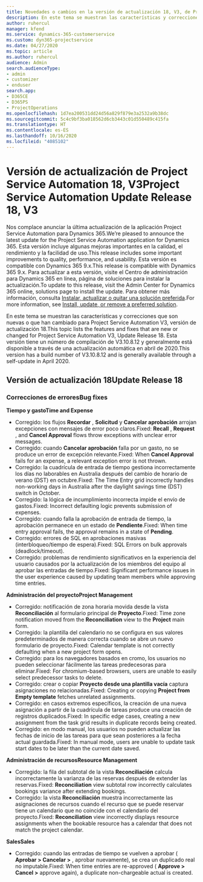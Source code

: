 ```yaml
---
title: Novedades o cambios en la versión de actualización 18, V3, de Project Service Automation
description: En este tema se muestran las características y correcciones que están disponibles en la versión de actualización 18, V3, de Project Service Automation.
author: ruhercul
manager: kfend
ms.service: dynamics-365-customerservice
ms.custom: dyn365-projectservice
ms.date: 04/27/2020
ms.topic: article
ms.author: ruhercul
audience: Admin
search.audienceType:
- admin
- customizer
- enduser
search.app:
- D365CE
- D365PS
- ProjectOperations
ms.openlocfilehash: 1d7ea200531dd24d56a829f879e3a2532a9b38dc
ms.sourcegitcommit: 5c4c9bf3ba018562d6cb3443c01d550489c415fa
ms.translationtype: HT
ms.contentlocale: es-ES
ms.lasthandoff: 10/16/2020
ms.locfileid: "4085102"
---
```

# <a name="project-service-automation-update-release-18-v3"></a><span data-ttu-id="1f5c9-103">Versión de actualización de Project Service Automation 18, V3</span><span class="sxs-lookup"><span data-stu-id="1f5c9-103">Project Service Automation Update Release 18, V3</span></span>

<span data-ttu-id="1f5c9-104">Nos complace anunciar la última actualización de la aplicación Project Service Automation para Dynamics 365.</span><span class="sxs-lookup"><span data-stu-id="1f5c9-104">We’re pleased to announce the latest update for the Project Service Automation application for Dynamics 365.</span></span> <span data-ttu-id="1f5c9-105">Esta versión incluye algunas mejoras importantes en la calidad, el rendimiento y la facilidad de uso.</span><span class="sxs-lookup"><span data-stu-id="1f5c9-105">This release includes some important improvements to quality, performance, and usability.</span></span> <span data-ttu-id="1f5c9-106">Esta versión es compatible con Dynamics 365 9.x.</span><span class="sxs-lookup"><span data-stu-id="1f5c9-106">This release is compatible with Dynamics 365 9.x.</span></span> <span data-ttu-id="1f5c9-107">Para actualizar a esta versión, visite el Centro de administración para Dynamics 365 en línea, página de soluciones para instalar la actualización.</span><span class="sxs-lookup"><span data-stu-id="1f5c9-107">To update to this release, visit the Admin Center for Dynamics 365 online, solutions page to install the update.</span></span> <span data-ttu-id="1f5c9-108">Para obtener más información, consulta [Instalar, actualizar o quitar una solución preferida](https://docs.microsoft.com/power-platform/admin/install-remove-preferred-solution).</span><span class="sxs-lookup"><span data-stu-id="1f5c9-108">For more information, see [Install, update, or remove a preferred solution](https://docs.microsoft.com/power-platform/admin/install-remove-preferred-solution).</span></span>

<span data-ttu-id="1f5c9-109">En este tema se muestran las características y correcciones que son nuevas o que han cambiado para Project Service Automation V3, versión de actualización 18.</span><span class="sxs-lookup"><span data-stu-id="1f5c9-109">This topic lists the features and fixes that are new or changed for Project Service Automation V3, Update Release 18.</span></span> <span data-ttu-id="1f5c9-110">Esta versión tiene un número de compilación de V3.10.8.12 y generalmente está disponible a través de una actualización automática en abril de 2020.</span><span class="sxs-lookup"><span data-stu-id="1f5c9-110">This version has a build number of V3.10.8.12 and is generally available through a self-update in April 2020.</span></span>

## <a name="update-release-18"></a><span data-ttu-id="1f5c9-111">Versión de actualización 18</span><span class="sxs-lookup"><span data-stu-id="1f5c9-111">Update Release 18</span></span>

### <a name="bug-fixes"></a><span data-ttu-id="1f5c9-112">Correcciones de errores</span><span class="sxs-lookup"><span data-stu-id="1f5c9-112">Bug fixes</span></span>

<span data-ttu-id="1f5c9-113">**Tiempo y gasto**</span><span class="sxs-lookup"><span data-stu-id="1f5c9-113">**Time and Expense**</span></span>

- <span data-ttu-id="1f5c9-114">Corregido: los flujos **Recordar** , **Solicitud** y **Cancelar aprobación** arrojan excepciones con mensajes de error poco claros.</span><span class="sxs-lookup"><span data-stu-id="1f5c9-114">Fixed: **Recall** , **Request** , and **Cancel Approval** flows throw exceptions with unclear error messages.</span></span>
- <span data-ttu-id="1f5c9-115">Corregido: cuando **Cancelar aprobación** falla por un gasto, no se produce un error de excepción relevante.</span><span class="sxs-lookup"><span data-stu-id="1f5c9-115">Fixed: When **Cancel Approval** fails for an expense, a relevant exception error is not thrown.</span></span>
- <span data-ttu-id="1f5c9-116">Corregido: la cuadrícula de entrada de tiempo gestiona incorrectamente los días no laborables en Australia después del cambio de horario de verano (DST) en octubre.</span><span class="sxs-lookup"><span data-stu-id="1f5c9-116">Fixed: The Time Entry grid incorrectly handles non-working days in Australia after the daylight savings time (DST) switch in October.</span></span>
- <span data-ttu-id="1f5c9-117">Corregido: la lógica de incumplimiento incorrecta impide el envío de gastos.</span><span class="sxs-lookup"><span data-stu-id="1f5c9-117">Fixed: Incorrect defaulting logic prevents submission of expenses.</span></span>
- <span data-ttu-id="1f5c9-118">Corregido: cuando falla la aprobación de entrada de tiempo, la aprobación permanece en un estado de **Pendiente**.</span><span class="sxs-lookup"><span data-stu-id="1f5c9-118">Fixed: When time entry approval fails, the approval remains in a state of **Pending**.</span></span>
- <span data-ttu-id="1f5c9-119">Corregido: errores de SQL en aprobaciones masivas (interbloqueo/tiempo de espera).</span><span class="sxs-lookup"><span data-stu-id="1f5c9-119">Fixed: SQL Errors on bulk approvals (deadlock/timeout).</span></span>
- <span data-ttu-id="1f5c9-120">Corregido: problemas de rendimiento significativos en la experiencia del usuario causados por la actualización de los miembros del equipo al aprobar las entradas de tiempo.</span><span class="sxs-lookup"><span data-stu-id="1f5c9-120">Fixed: Significant performance issues in the user experience caused by updating team members while approving time entries.</span></span>

<span data-ttu-id="1f5c9-121">**Administración del proyecto**</span><span class="sxs-lookup"><span data-stu-id="1f5c9-121">**Project Management**</span></span>

- <span data-ttu-id="1f5c9-122">Corregido: notificación de zona horaria movida desde la vista **Reconciliación** al formulario principal de **Proyecto**.</span><span class="sxs-lookup"><span data-stu-id="1f5c9-122">Fixed: Time zone notification moved from the **Reconciliation** view to the **Project** main form.</span></span>
- <span data-ttu-id="1f5c9-123">Corregido: la plantilla del calendario no se configura en sus valores predeterminados de manera correcta cuando se abre un nuevo formulario de proyecto.</span><span class="sxs-lookup"><span data-stu-id="1f5c9-123">Fixed: Calendar template is not correctly defaulting when a new project form opens.</span></span>
- <span data-ttu-id="1f5c9-124">Corregido: para los navegadores basados en cromo, los usuarios no pueden seleccionar fácilmente las tareas predecesoras para eliminar.</span><span class="sxs-lookup"><span data-stu-id="1f5c9-124">Fixed: For chromium-based browsers, users are unable to easily select predecessor tasks to delete.</span></span>
- <span data-ttu-id="1f5c9-125">Corregido: crear o copiar **Proyecto desde una plantilla vacía** captura asignaciones no relacionadas.</span><span class="sxs-lookup"><span data-stu-id="1f5c9-125">Fixed: Creating or copying **Project from Empty template** fetches unrelated assignments.</span></span>
- <span data-ttu-id="1f5c9-126">Corregido: en casos extremos específicos, la creación de una nueva asignación a partir de la cuadrícula de tareas produce una creación de registros duplicados.</span><span class="sxs-lookup"><span data-stu-id="1f5c9-126">Fixed: In specific edge cases, creating a new assignment from the task grid results in duplicate records being created.</span></span>
- <span data-ttu-id="1f5c9-127">Corregido: en modo manual, los usuarios no pueden actualizar las fechas de inicio de las tareas para que sean posteriores a la fecha actual guardada.</span><span class="sxs-lookup"><span data-stu-id="1f5c9-127">Fixed: In manual mode, users are unable to update task start dates to be later than the current date saved.</span></span>

<span data-ttu-id="1f5c9-128">**Administración de recursos**</span><span class="sxs-lookup"><span data-stu-id="1f5c9-128">**Resource Management**</span></span>

- <span data-ttu-id="1f5c9-129">Corregido: la fila del subtotal de la vista **Reconciliación** calcula incorrectamente la varianza de las reservas después de extender las reservas.</span><span class="sxs-lookup"><span data-stu-id="1f5c9-129">Fixed: **Reconciliation** view subtotal row incorrectly calculates bookings variance after extending bookings.</span></span>
- <span data-ttu-id="1f5c9-130">Corregido: la vista **Reconciliación** muestra incorrectamente las asignaciones de recursos cuando el recurso que se puede reservar tiene un calendario que no coincide con el calendario del proyecto.</span><span class="sxs-lookup"><span data-stu-id="1f5c9-130">Fixed: **Reconciliation** view incorrectly displays resource assignments when the bookable resource has a calendar that does not match the project calendar.</span></span>

<span data-ttu-id="1f5c9-131">**Sales**</span><span class="sxs-lookup"><span data-stu-id="1f5c9-131">**Sales**</span></span>

- <span data-ttu-id="1f5c9-132">Corregido: cuando las entradas de tiempo se vuelven a aprobar ( **Aprobar > Cancelar >** , aprobar nuevamente), se crea un duplicado real no imputable.</span><span class="sxs-lookup"><span data-stu-id="1f5c9-132">Fixed: When time entries are re-approved ( **Approve > Cancel >** approve again), a duplicate non-chargeable actual is created.</span></span>
